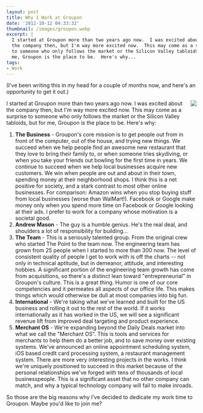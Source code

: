 ```yaml
---
layout: post
title: Why I Work at Groupon
date: '2012-10-12 04:33:32'
thumbnail: /images/groupon.webp
excerpt: |
  I started at Groupon more than two years ago now.  I was excited about
  the company then, but I'm way more excited now.  This may come as a surprise
  to someone who only follows the market or the Silicon Valley tabloids, but for
  me, Groupon is the place to be.  Here's why...
tags:
- Work
---
```


(I've been writing this in my head for a couple of months now, and here's an opportunity to get it out.)

<img style="float:right;" src="http://static2.businessinsider.com/image/4ca9f6bb7f8b9a0d76650000/groupon-cat.jpg">I started at Groupon more than two years ago now. I was excited about the company then, but I'm way more excited now. This may come as a surprise to someone who only follows the market or the Silicon Valley tabloids, but for me, Groupon is the place to be. Here's why:

<ol>
<li><b>The Business</b> - Groupon's core mission is to get people out from in front of the computer, out of the house, and trying new things.  We succeed when we help people find an awesome new restaurant that they love to bring their family to, or when someone tries skydiving, or when you take your friends out bowling for the first time in years.  We continue to succeed when we help local businesses acquire new customers.  We win when people are out and about in their town, spending money at their neighborhood shops.  I think this is a net positive for society, and a stark contrast to most other online businesses.  For comparison: Amazon wins when you stop buying stuff from local businesses (worse than WalMart!).  Facebook or Google make money only when you spend more time on Facebook or Google looking at their ads.  I prefer to work for a company whose motivation is a societal good.</li>

<li><b>Andrew Mason</b> - The guy is a humble genius.  He's the real deal, and shoulders a lot of responsibility for building...</li>

<li><b>The Team</b> - This is a seriously talented group.  From the original crew who started The Point to the team now.  The engineering team has grown from 25 people when I started to more than 300 now.  The level of consistent quality of people I get to work with is off the charts -- not only in technical aptitude, but in demeanor, attitude, and interesting hobbies.  A significant portion of the engineering team growth has come from acquisitions, so there's a distinct lean toward "entrepreneurial" in Groupon's culture.  This is a great thing.  Humor is one of our core competencies and it permeates all aspects of our office life.  This makes things which would otherwise be dull at most companies into big fun.</li>

<li><b>International</b> - We're taking what we've learned and built for the US business and rolling it out to the rest of the world.  If it works internationally as it has worked in the US, we will see a significant revenue lift from improved deal targeting and product experience.</li>

<li><b>Merchant OS</b> - We're expanding beyond the Daily Deals market into what we call the "Merchant OS".  This is tools and services for merchants to help them do a better job, and to save money over existing systems.  We've announced an online appointment scheduling system, iOS based credit card processing system, a restaurant management system.  There are more very interesting projects in the works.  I think we're uniquely positioned to succeed in this market because of the personal relationships we've forged with tens of thousands of local businesspeople.  This is a significant asset that no other company can match, and why a typical technology company will fail to make inroads.</li>
</ol>

So those are the big reasons why I've decided to dedicate my work time to Groupon. Maybe you'd like to join me?
